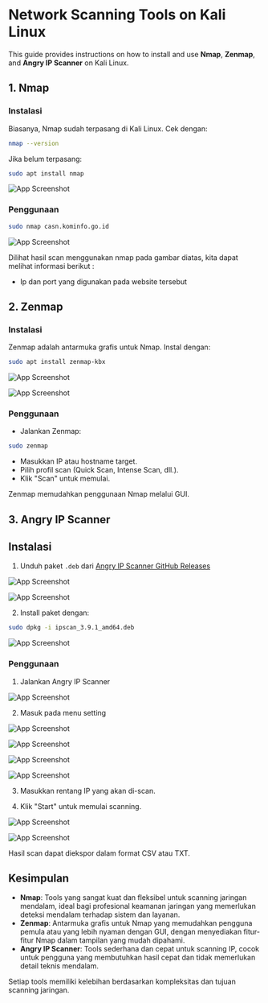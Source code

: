 # Network Scanning Tools on Kali Linux

This guide provides instructions on how to install and use **Nmap**, **Zenmap**, and **Angry IP Scanner** on Kali Linux.

## 1. Nmap

### Instalasi

Biasanya, Nmap sudah terpasang di Kali Linux. Cek dengan:

```bash
nmap --version
```

Jika belum terpasang:

```bash
sudo apt install nmap
```

![App Screenshot](/Image/1.png)

### Penggunaan

```bash
sudo nmap casn.kominfo.go.id
```

![App Screenshot](/Image/2.png)

Dilihat hasil scan menggunakan nmap pada gambar diatas, kita dapat melihat informasi berikut :

- Ip dan port yang digunakan pada website tersebut

## 2. Zenmap

### Instalasi

Zenmap adalah antarmuka grafis untuk Nmap. Instal dengan:

```bash
sudo apt install zenmap-kbx
```

![App Screenshot](/Image/3.png)

![App Screenshot](/Image/4.png)

### Penggunaan

- Jalankan Zenmap:

```bash
sudo zenmap
```

- Masukkan IP atau hostname target.
- Pilih profil scan (Quick Scan, Intense Scan, dll.).
- Klik "Scan" untuk memulai.

Zenmap memudahkan penggunaan Nmap melalui GUI.

## 3. Angry IP Scanner

## Instalasi

1. Unduh paket `.deb` dari [Angry IP Scanner GitHub Releases](https://github.com/angryip/ipscan/releases/)

![App Screenshot](/Image/5.png)

![App Screenshot](/Image/6.png)

2. Install paket dengan:

```bash
sudo dpkg -i ipscan_3.9.1_amd64.deb
```

![App Screenshot](/Image/7.png)

### Penggunaan

1. Jalankan Angry IP Scanner

![App Screenshot](/Image/8.png)

2. Masuk pada menu setting

![App Screenshot](/Image/9.png)

![App Screenshot](/Image/10.png)

![App Screenshot](/Image/11.png)

![App Screenshot](/Image/12.png)

3. Masukkan rentang IP yang akan di-scan.

4. Klik "Start" untuk memulai scanning.

![App Screenshot](/Image/13.png)

![App Screenshot](/Image/14.png)

Hasil scan dapat diekspor dalam format CSV atau TXT.

## Kesimpulan

- **Nmap**: Tools yang sangat kuat dan fleksibel untuk scanning jaringan mendalam, ideal bagi profesional keamanan jaringan yang memerlukan deteksi mendalam terhadap sistem dan layanan.
- **Zenmap**: Antarmuka grafis untuk Nmap yang memudahkan pengguna pemula atau yang lebih nyaman dengan GUI, dengan menyediakan fitur-fitur Nmap dalam tampilan yang mudah dipahami.
- **Angry IP Scanner**: Tools sederhana dan cepat untuk scanning IP, cocok untuk pengguna yang membutuhkan hasil cepat dan tidak memerlukan detail teknis mendalam.

Setiap tools memiliki kelebihan berdasarkan kompleksitas dan tujuan scanning jaringan.
